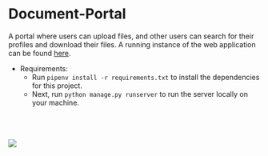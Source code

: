 # Document-Portal

A portal where users can upload files, and other users can search for their profiles and download their files.
A running instance of the web application can be found [here](http://rmondal.pythonanywhere.com/).

* Requirements:
  * Run `pipenv install -r requirements.txt` to install the dependencies for this project.
  * Next, run `python manage.py runserver` to run the server locally on your machine. 
  <br/>
<br/>
&nbsp;&nbsp;<div><img src="https://media.giphy.com/media/OCt9pAQ6x7Vsq6bMRq/giphy.gif" /></div>
